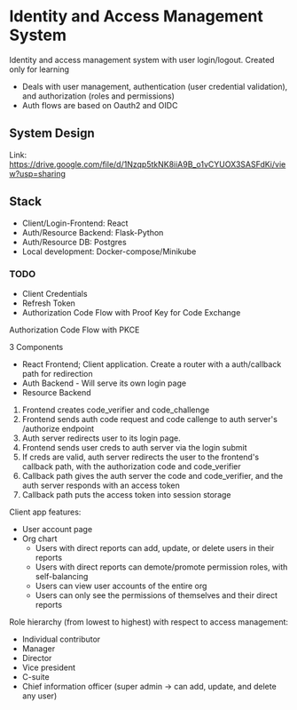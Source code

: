 # Identity and Access Management System
Identity and access management system with user login/logout. Created only for learning
- Deals with user management, authentication (user credential validation), and authorization (roles and permissions)
- Auth flows are based on Oauth2 and OIDC


## System Design
Link: https://drive.google.com/file/d/1Nzqp5tkNK8iiA9B_o1vCYUOX3SASFdKi/view?usp=sharing

## Stack
- Client/Login-Frontend: React
- Auth/Resource Backend: Flask-Python
- Auth/Resource DB: Postgres
- Local development: Docker-compose/Minikube

### TODO
- Client Credentials
- Refresh Token
- Authorization Code Flow with Proof Key for Code Exchange

Authorization Code Flow with PKCE

3 Components
- React Frontend; Client application. Create a router with a auth/callback path for redirection
- Auth Backend - Will serve its own login page
- Resource Backend

1. Frontend creates code_verifier and code_challenge
2. Frontend sends auth code request and code callenge to auth server's /authorize endpoint
3. Auth server redirects user to its login page.
4. Frontend sends user creds to auth server via the login submit
5. If creds are valid, auth server redirects the user to the frontend's callback path, with the authorization code and code_verifier
6. Callback path gives the auth server the code and code_verifier, and the auth server responds with an access token
7. Callback path puts the access token into session storage

Client app features:
- User account page
- Org chart
    - Users with direct reports can add, update, or delete users in their reports
    - Users with direct reports can demote/promote permission roles, with self-balancing
    - Users can view user accounts of the entire org
    - Users can only see the permissions of themselves and their direct reports

Role hierarchy (from lowest to highest) with respect to access management:
- Individual contributor
- Manager
- Director
- Vice president
- C-suite
- Chief information officer (super admin -> can add, update, and delete any user)